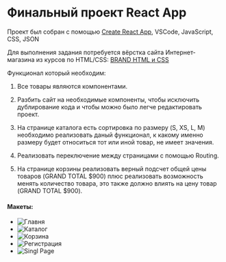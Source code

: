 # Финальный проект React App

Проект был собран с помощью [Create React App](https://github.com/facebook/create-react-app), VSCode, JavaScript, CSS, JSON

Для выполнения задания потребуется вёрстка сайта Интернет-магазина из курсов по HTML/CSS: [BRAND HTML и CSS](https://moraksu.github.io/BRAND/)

Функционал который необходим:

1. Все товары являются компонентами.

2. Разбить сайт на необходимые компоненты, чтобы исключить дублирование кода и чтобы можно было легче редактировать проект.

3. На странице каталога есть сортировка по размеру (S, XS, L, M) необходимо реализовать даный функционал, к какому именно размеру будет относиться тот или иной товар, не имеет значения.

4. Реализовать переключение между страницами с помощью Routing.

5. На странице корзины реализовать верный подсчет общей цены товаров (GRAND TOTAL $900) плюс реализовать возможность менять количество товара, это также должно влиять на цену товар (GRAND TOTAL $900).

#### Макеты:

- ![Главня](/макеты/Index.png)
- ![Каталог](/макеты/Product.png)
- ![Корзина](/макеты/Shopping%20Cart.png)
- ![Регистрация](/макеты/Checkout.png)
- ![Singl Page](/макеты/Single%20Page.png)
